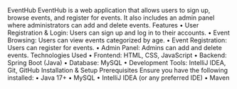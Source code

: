 EventHub
EventHub is a web application that allows users to sign up, browse events, and register for events. It also includes an admin panel where administrators can add and delete events.
Features
  •	User Registration & Login: Users can sign up and log in to their accounts.
  •	Event Browsing: Users can view events categorized by age.
  •	Event Registration: Users can register for events.
  •	Admin Panel: Admins can add and delete events.
Technologies Used
  •	Frontend: HTML, CSS, JavaScript
  •	Backend: Spring Boot (Java)
  •	Database: MySQL
  •	Development Tools: IntelliJ IDEA, Git, GitHub
Installation & Setup
Prerequisites
Ensure you have the following installed:
  •	Java 17+
  •	MySQL
  •	IntelliJ IDEA (or any preferred IDE)
  •	Maven

